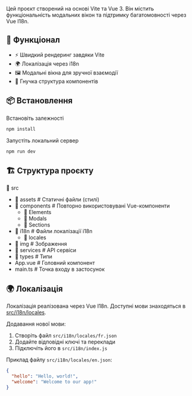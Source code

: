 Цей проєкт створений на основі Vite та Vue 3. Він містить функціональність модальних вікон та підтримку багатомовності через Vue I18n.

## 🚀 Функціонал

- ⚡ Швидкий рендеринг завдяки Vite
- 🌍 Локалізація через i18n
- 🖼️ Модальні вікна для зручної взаємодії
- 🎨 Гнучка структура компонентів

## 📦 Встановлення

Встановіть залежності

```sh
npm install
```

Запустіть локальний сервер

```sh
npm run dev
```

## 🏗️ Структура проєкту

📂 src

- 📂 assets # Статичні файли (стилі)
- 📂 components # Повторно використовувані Vue-компоненти
  - 📂 Elements
  - 📂 Modals
  - 📂 Sections
- 📂 i18n # Файли локалізації i18n
  - 📂 locales
- 📂 img # Зображення
- 📂 services # API сервіси
- 📂 types # Типи
- App.vue # Головний компонент
- main.ts # Точка входу в застосунок

## 🌍 Локалізація

Локалізація реалізована через Vue I18n. Доступні мови знаходяться в [src/i18n/locales](src/i18n/locales).

Додавання нової мови:

1. Створіть файл `src/i18n/locales/fr.json`
2. Додайте відповідні ключі та переклади
3. Підключіть його в `src/i18n/index.js`

Приклад файлу `src/i18n/locales/en.json`:

```json
{
  "hello": "Hello, world!",
  "welcome": "Welcome to our app!"
}
```
